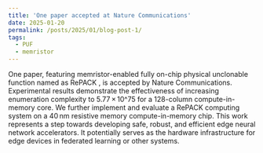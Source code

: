 ```yaml
---
title: 'One paper accepted at Nature Communications'
date: 2025-01-20
permalink: /posts/2025/01/blog-post-1/
tags:
  - PUF
  - memristor
---
```


One paper, featuring memristor-enabled fully on-chip physical unclonable function named as RePACK , is accepted by Nature Communications. Experimental results demonstrate the effectiveness of increasing enumeration complexity to 5.77 × 10^75 for a 128-column compute-in-memory core. We further implement and evaluate a RePACK computing system on a 40 nm resistive memory compute-in-memory chip. This work represents a step towards developing safe, robust, and efficient edge neural network accelerators. It potentially serves as the hardware infrastructure for edge devices in federated learning or other systems.

